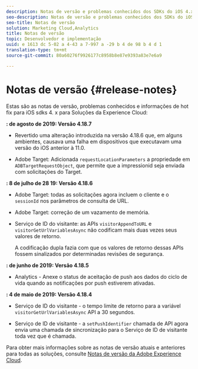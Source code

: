 ```yaml
---
description: Notas de versão e problemas conhecidos dos SDKs do iOS 4.x para as Soluções da Experience Cloud.
seo-description: Notas de versão e problemas conhecidos dos SDKs do iOS 4.x para as Soluções da Experience Cloud.
seo-title: Notas de versão
solution: Marketing Cloud,Analytics
title: Notas de versão
topic: Desenvolvedor e implementação
uuid: e 1613 dc 5-02 a 4-43 a 7-997 a -29 b 4 de 98 b 4 d 1
translation-type: tm+mt
source-git-commit: 80a60276f9926177c8958b8e87e9393a83e7e6a9

---
```



# Notas de versão {#release-notes}

Estas são as notas de versão, problemas conhecidos e informações de hot fix para iOS sdks 4. x para Soluções da Experience Cloud:

**: de agosto de 2019: Versão 4.18.7**

* Revertido uma alteração introduzida na versão 4.18.6 que, em alguns ambientes, causava uma falha em dispositivos que executavam uma versão do iOS anterior à 11.0.

* Adobe Target: Adicionada `requestLocationParameters` a propriedade em `ADBTargetRequestObject`, que permite que a impressionid seja enviada com solicitações do Target.

**: 8 de julho de 28 19: Versão 4.18.6**

* Adobe Target: todas as solicitações agora incluem o cliente e o `sessionId` nos parâmetros de consulta de URL.
* Adobe Target: correção de um vazamento de memória.
* Serviço de ID do visitante: as APIs `visitorAppendToURL` e `visitorGetUrlVariablesAsync` não codificam mais duas vezes seus valores de retorno.

   A codificação dupla fazia com que os valores de retorno dessas APIs fossem sinalizados por determinadas revisões de segurança.

**: de junho de 2019: Versão 4.18.5**

* Analytics - Anexe o status de aceitação de push aos dados do ciclo de vida quando as notificações por push estiverem ativadas.

**: 4 de maio de 2019: Versão 4.18.4**

* Serviço de ID do visitante - o tempo limite de retorno para a variável
   `visitorGetUrlVariablesAsync` API a 30 segundos.

* Serviço de ID de visitante - a `setPushIdentifier` chamada de API agora envia uma chamada de sincronização para o Serviço de ID de visitante toda vez que é chamada.

Para obter mais informações sobre as notas de versão atuais e anteriores para todas as soluções, consulte [Notas de versão da Adobe Experience Cloud](https://marketing.adobe.com/resources/help/en_US/whatsnew/).
